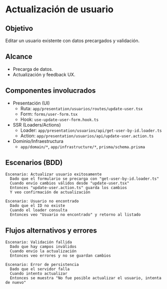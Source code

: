 # Actualización de usuario

## Objetivo
Editar un usuario existente con datos precargados y validación.

## Alcance
- Precarga de datos.
- Actualización y feedback UX.

## Componentes involucrados
- Presentación (UI)
  - Ruta: `app/presentation/usuarios/routes/update-user.tsx`
  - Form: `forms/user-form.tsx`
  - Hook: `use-update-user-form.hook.ts`
- SSR (Loaders/Actions)
  - Loader: `app/presentation/usuarios/api/get-user-by-id.loader.ts`
  - Action: `app/presentation/usuarios/api/update-user.action.ts`
- Dominio/Infraestructura
  - `app/domain/*`, `app/infrastructure/*`, `prisma/schema.prisma`

## Escenarios (BDD)

```gherkin
Escenario: Actualizar usuario exitosamente
  Dado que el formulario se precarga con "get-user-by-id.loader.ts"
  Cuando envío cambios válidos desde "update-user.tsx"
  Entonces "update-user.action.ts" guarda los cambios
  Y veo confirmación de actualización

Escenario: Usuario no encontrado
  Dado que el ID no existe
  Cuando el loader consulta
  Entonces veo "Usuario no encontrado" y retorno al listado
```

## Flujos alternativos y errores

```gherkin
Escenario: Validación fallida
  Dado que hay campos inválidos
  Cuando envío la actualización
  Entonces veo errores y no se guardan cambios

Escenario: Error de persistencia
  Dado que el servidor falla
  Cuando intento actualizar
  Entonces se muestra "No fue posible actualizar el usuario, intenta de nuevo"
```
